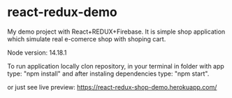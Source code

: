 # react-redux-demo

My demo project with React+REDUX+Firebase. It is  simple shop application which simulate real e-comerce shop with shoping cart.

Node version: 14.18.1

To run application locally clon repository, in your terminal in folder with app type: "npm install" and after instaling dependencies type: "npm start".

or just see live preview:
https://react-redux-shop-demo.herokuapp.com/
